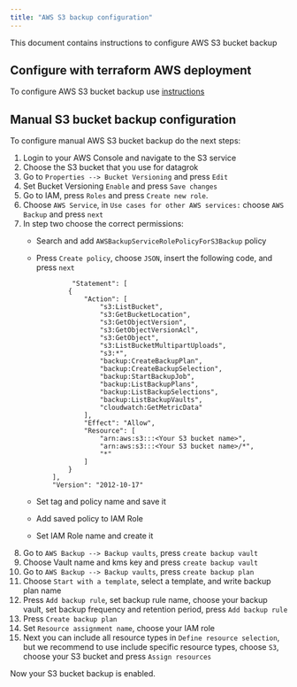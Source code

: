 ```yaml
---
title: "AWS S3 backup configuration"
---
```


This document contains instructions to configure AWS S3 bucket backup

## Configure with terraform AWS deployment

To configure AWS S3 bucket backup use [instructions](./deploy-amazon-terraform.md)

## Manual S3 bucket backup configuration

To configure manual AWS S3 bucket backup do the next steps:

1. Login to your AWS Console and navigate to the S3 service
2. Choose the S3 bucket that you use for datagrok
3. Go to `Properties --> Bucket Versioning` and press `Edit`
4. Set Bucket Versioning `Enable` and press `Save changes`
5. Go to IAM, press `Roles` and press `Create new role`.
6. Choose `AWS Service`, in `Use cases for other AWS services:` choose `AWS Backup` and press `next`
7. In step two choose the correct permissions:
   - Search and add `AWSBackupServiceRolePolicyForS3Backup` policy
   - Press `Create policy`, choose `JSON`, insert the following code, and press `next`

     ```
              "Statement": [
             {
                 "Action": [
                     "s3:ListBucket",
                     "s3:GetBucketLocation",
                     "s3:GetObjectVersion",
                     "s3:GetObjectVersionAcl",
                     "s3:GetObject",
                     "s3:ListBucketMultipartUploads",
                     "s3:*",
                     "backup:CreateBackupPlan",
                     "backup:CreateBackupSelection",
                     "backup:StartBackupJob",
                     "backup:ListBackupPlans",
                     "backup:ListBackupSelections",
                     "backup:ListBackupVaults",
                     "cloudwatch:GetMetricData"
                 ],
                 "Effect": "Allow",
                 "Resource": [
                     "arn:aws:s3:::<Your S3 bucket name>",
                     "arn:aws:s3:::<Your S3 bucket name>/*",
                     "*"
                 ]
             }
         ],
         "Version": "2012-10-17"
     ```

   - Set tag and policy name and save it
   - Add saved policy to IAM Role
   - Set IAM Role name and create it
8. Go to `AWS Backup --> Backup vaults`, press `create backup vault`
9. Choose Vault name and kms key and press `create backup vault`
10. Go to `AWS Backup --> Backup vaults`, press `create backup plan`
11. Choose `Start with a template`, select a template, and write backup plan name
12. Press `Add backup rule`, set backup rule name, choose your backup vault,
    set backup frequency and retention period, press `Add backup rule`
13. Press `Create backup plan`
14. Set `Resource assignment name`, choose your IAM role
15. Next you can include all resource types in `Define resource selection`,
    but we recommend to use include specific resource types, choose `S3`,
    choose your S3 bucket and press `Assign resources`

Now your S3 bucket backup is enabled.
